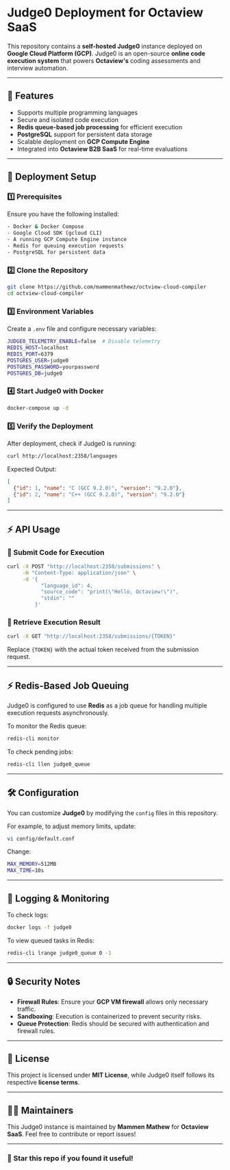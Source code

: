 # Judge0 Deployment for Octaview SaaS

This repository contains a **self-hosted Judge0** instance deployed on **Google Cloud Platform (GCP)**. Judge0 is an open-source **online code execution system** that powers **Octaview's** coding assessments and interview automation.

---

## 🚀 Features

- Supports multiple programming languages
- Secure and isolated code execution
- **Redis queue-based job processing** for efficient execution
- **PostgreSQL** support for persistent data storage
- Scalable deployment on **GCP Compute Engine**
- Integrated into **Octaview B2B SaaS** for real-time evaluations

---

## 📌 Deployment Setup

### 1️⃣ Prerequisites

Ensure you have the following installed:

```sh
- Docker & Docker Compose
- Google Cloud SDK (gcloud CLI)
- A running GCP Compute Engine instance
- Redis for queuing execution requests
- PostgreSQL for persistent data
```

### 2️⃣ Clone the Repository

```sh
git clone https://github.com/mammenmathewz/octview-cloud-compiler
cd octview-cloud-compiler
```

### 3️⃣ Environment Variables

Create a `.env` file and configure necessary variables:

```sh
JUDGE0_TELEMETRY_ENABLE=false  # Disable telemetry  
REDIS_HOST=localhost  
REDIS_PORT=6379  
POSTGRES_USER=judge0  
POSTGRES_PASSWORD=yourpassword  
POSTGRES_DB=judge0  
```

### 4️⃣ Start Judge0 with Docker

```sh
docker-compose up -d  
```

### 5️⃣ Verify the Deployment

After deployment, check if Judge0 is running:

```sh
curl http://localhost:2358/languages  
```

Expected Output:

```json
[
  {"id": 1, "name": "C (GCC 9.2.0)", "version": "9.2.0"},
  {"id": 2, "name": "C++ (GCC 9.2.0)", "version": "9.2.0"}
]
```

---

## ⚡ API Usage

### 🔹 Submit Code for Execution

```sh
curl -X POST "http://localhost:2358/submissions" \
     -H "Content-Type: application/json" \
     -d '{
           "language_id": 4,
           "source_code": "print(\"Hello, Octaview!\")",
           "stdin": ""
         }'
```

### 🔹 Retrieve Execution Result

```sh
curl -X GET "http://localhost:2358/submissions/{TOKEN}"  
```

Replace `{TOKEN}` with the actual token received from the submission request.

---

## ⚡ Redis-Based Job Queuing

Judge0 is configured to use **Redis** as a job queue for handling multiple execution requests asynchronously.

To monitor the Redis queue:

```sh
redis-cli monitor  
```

To check pending jobs:

```sh
redis-cli llen judge0_queue  
```

---

## 🛠 Configuration

You can customize **Judge0** by modifying the `config` files in this repository.

For example, to adjust memory limits, update:

```sh
vi config/default.conf  
```

Change:

```sh
MAX_MEMORY=512MB  
MAX_TIME=10s  
```

---

## 📡 Logging & Monitoring

To check logs:

```sh
docker logs -f judge0  
```

To view queued tasks in Redis:

```sh
redis-cli lrange judge0_queue 0 -1  
```

---

## 🔒 Security Notes

- **Firewall Rules**: Ensure your **GCP VM firewall** allows only necessary traffic.  
- **Sandboxing**: Execution is containerized to prevent security risks.  
- **Queue Protection**: Redis should be secured with authentication and firewall rules.  

---

## 📝 License

This project is licensed under **MIT License**, while Judge0 itself follows its respective **license terms**.

---

## 👨‍💻 Maintainers

This Judge0 instance is maintained by **Mammen Mathew** for **Octaview SaaS**. Feel free to contribute or report issues!

---

### 🌟 Star this repo if you found it useful!  
